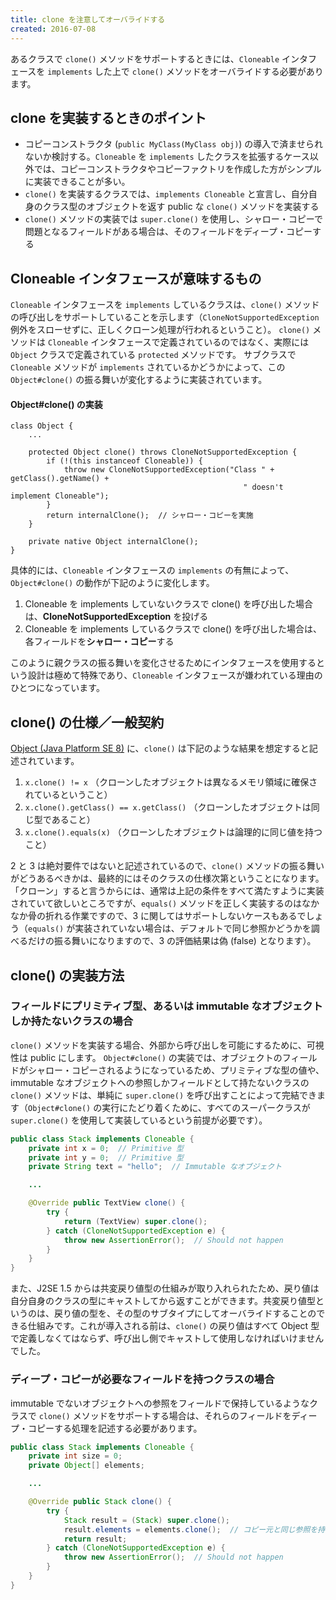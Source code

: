 ```yaml
---
title: clone を注意してオーバライドする
created: 2016-07-08
---
```


あるクラスで `clone()` メソッドをサポートするときには、`Cloneable` インタフェースを `implements` した上で `clone()` メソッドをオーバライドする必要があります。

clone を実装するときのポイント
----

* コピーコンストラクタ (`public MyClass(MyClass obj)`) の導入で済ませられないか検討する。`Cloneable` を `implements` したクラスを拡張するケース以外では、コピーコンストラクタやコピーファクトリを作成した方がシンプルに実装できることが多い。
* `clone()` を実装するクラスでは、`implements Cloneable` と宣言し、自分自身のクラス型のオブジェクトを返す public な `clone()` メソッドを実装する
* `clone()` メソッドの実装では `super.clone()` を使用し、シャロー・コピーで問題となるフィールドがある場合は、そのフィールドをディープ・コピーする


Cloneable インタフェースが意味するもの
----

`Cloneable` インタフェースを `implements` しているクラスは、`clone()` メソッドの呼び出しをサポートしていることを示します（`CloneNotSupportedException` 例外をスローせずに、正しくクローン処理が行われるということ）。
`clone()` メソッドは `Cloneable` インタフェースで定義されているのではなく、実際には `Object` クラスで定義されている `protected` メソッドです。
サブクラスで `Cloneable` メソッドが `implements` されているかどうかによって、この `Object#clone()` の振る舞いが変化するように実装されています。

#### Object#clone() の実装

```
class Object {
    ...

    protected Object clone() throws CloneNotSupportedException {
        if (!(this instanceof Cloneable)) {
            throw new CloneNotSupportedException("Class " + getClass().getName() +
                                                    " doesn't implement Cloneable");
        }
        return internalClone();  // シャロー・コピーを実施
    }

    private native Object internalClone();
}
```

具体的には、`Cloneable` インタフェースの `implements` の有無によって、`Object#clone()` の動作が下記のように変化します。

1. Cloneable を implements していないクラスで clone() を呼び出した場合は、**CloneNotSupportedException** を投げる
2. Cloneable を implements しているクラスで clone() を呼び出した場合は、各フィールドを**シャロー・コピー**する

このように親クラスの振る舞いを変化させるためにインタフェースを使用するという設計は極めて特殊であり、`Cloneable` インタフェースが嫌われている理由のひとつになっています。


clone() の仕様／一般契約
----

[Object (Java Platform SE 8)](https://docs.oracle.com/javase/jp/8/docs/api/java/lang/Object.html#clone--) に、`clone()` は下記のような結果を想定すると記述されています。

1. `x.clone() != x`  （クローンしたオブジェクトは異なるメモリ領域に確保されているということ）
2. `x.clone().getClass() == x.getClass()`  （クローンしたオブジェクトは同じ型であること）
3. `x.clone().equals(x)`  （クローンしたオブジェクトは論理的に同じ値を持つこと）

2 と 3 は絶対要件ではないと記述されているので、`clone()` メソッドの振る舞いがどうあるべきかは、最終的にはそのクラスの仕様次第ということになります。
「クローン」すると言うからには、通常は上記の条件をすべて満たすように実装されていて欲しいところですが、`equals()` メソッドを正しく実装するのはなかなか骨の折れる作業ですので、3 に関してはサポートしないケースもあるでしょう（`equals()` が実装されていない場合は、デフォルトで同じ参照かどうかを調べるだけの振る舞いになりますので、3 の評価結果は偽 (false) となります）。


clone() の実装方法
----

### フィールドにプリミティブ型、あるいは immutable なオブジェクトしか持たないクラスの場合

`clone()` メソッドを実装する場合、外部から呼び出しを可能にするために、可視性は public にします。
`Object#clone()` の実装では、オブジェクトのフィールドがシャロー・コピーされるようになっているため、プリミティブな型の値や、immutable なオブジェクトへの参照しかフィールドとして持たないクラスの `clone()` メソッドは、単純に `super.clone()` を呼び出すことによって完結できます（`Object#clone()` の実行にたどり着くために、すべてのスーパークラスが `super.clone()` を使用して実装しているという前提が必要です）。

```java
public class Stack implements Cloneable {
    private int x = 0;  // Primitive 型
    private int y = 0;  // Primitive 型
    private String text = "hello";  // Immutable なオブジェクト

    ...

    @Override public TextView clone() {
        try {
            return (TextView) super.clone();
        } catch (CloneNotSupportedException e) {
            throw new AssertionError();  // Should not happen
        }
    }
}
```

また、J2SE 1.5 からは共変戻り値型の仕組みが取り入れられたため、戻り値は自分自身のクラスの型にキャストしてから返すことができます。共変戻り値型というのは、戻り値の型を、その型のサブタイプにしてオーバライドすることのできる仕組みです。これが導入される前は、`clone()` の戻り値はすべて Object 型で定義しなくてはならず、呼び出し側でキャストして使用しなければいけませんでした。


### ディープ・コピーが必要なフィールドを持つクラスの場合

immutable でないオブジェクトへの参照をフィールドで保持しているようなクラスで `clone()` メソッドをサポートする場合は、それらのフィールドをディープ・コピーする処理を記述する必要があります。


```java
public class Stack implements Cloneable {
    private int size = 0;
    private Object[] elements;

    ...

    @Override public Stack clone() {
        try {
            Stack result = (Stack) super.clone();
            result.elements = elements.clone();  // コピー元と同じ参照を持たないようにする
            return result;
        } catch (CloneNotSupportedException e) {
            throw new AssertionError();  // Should not happen
        }
    }
}
```

